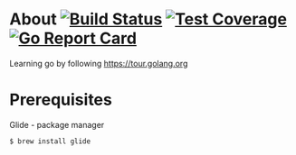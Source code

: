 # About [![Build Status](https://travis-ci.org/karpikpl/tourOfGo.svg?branch=master)](https://travis-ci.org/karpikpl/tourOfGo) [![Test Coverage](https://api.codeclimate.com/v1/badges/13958420aa3e1cedcf7e/test_coverage)](https://codeclimate.com/github/karpikpl/tourOfGo/test_coverage) [![Go Report Card](https://goreportcard.com/badge/github.com/karpikpl/tourOfGo)](https://goreportcard.com/report/github.com/karpikpl/tourOfGo)
Learning go by following https://tour.golang.org

# Prerequisites
Glide - package manager
```
$ brew install glide
```
